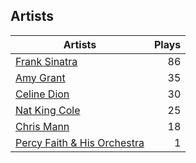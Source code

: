 ## Artists
Artists | Plays 
----- | -----: 
[Frank Sinatra](/artists/frank-sinatra-739) | 86
[Amy Grant](/artists/amy-grant-3053) | 35
[Celine Dion](/artists/celine-dion-39068) | 30
[Nat King Cole](/artists/nat-king-cole-3428) | 25
[Chris Mann](/artists/chris-mann-218333) | 18
[Percy Faith & His Orchestra](/artists/percy-faith-his-orchestra-20216) | 1

